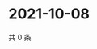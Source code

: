 # 2021-10-08

共 0 条

<!-- BEGIN WEIBO -->
<!-- 最后更新时间 Fri Oct 08 2021 03:07:04 GMT+0800 (China Standard Time) -->

<!-- END WEIBO -->
